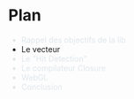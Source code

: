 <!SLIDE>

# Plan

<ul>
<li style="color: #DFE6EB">Rappel des objectifs de la lib</li>
<li>Le vecteur</li>
<li style="color: #DFE6EB">Le "Hit Detection"</li>
<li style="color: #DFE6EB">Le compilateur Closure</li>
<li style="color: #DFE6EB">WebGL</li>
<li style="color: #DFE6EB">Conclusion</li>
</ul>

